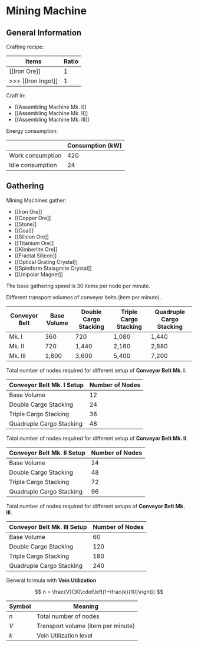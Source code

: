 # Mining Machine 

## General Information

Crafting recipe:

| Items              | Ratio |
| ------------------ | ----- |
| [[Iron Ore]]       | 1     |
| >>> [[Iron Ingot]] | 1     |

Craft in:
- [[Assembling Machine Mk. I]]
- [[Assembling Machine Mk. II]]
- [[Assembling Machine Mk. III]]

Energy consumption:

|                  | Consumption (kW) |
| ---------------- | ---------------- |
| Work consumption | 420              |
| Idle consumption | 24               |

##  Gathering

Mining Machines gather:
- [[Iron Ore]]
- [[Copper Ore]]
- [[Stone]]
- [[Coal]]
- [[Silicon Ore]]
- [[Titanium Ore]]
- [[Kimberlite Ore]]
- [[Fractal Silicon]]
- [[Optical Grating Crystal]]
- [[Spiniform Stalagmite Crystal]]
- [[Unipolar Magnet]]

The base gathering speed is 30 items per node per minute.

Different transport volumes of conveyor belts (item per minute).

| Conveyor Belt | Base Volume | Double Cargo Stacking | Triple Cargo Stacking | Quadruple Cargo Stacking |
| ------------- | ----------- | --------------------- | --------------------- | ------------------------ |
| Mk. I         | 360         | 720                   | 1,080                 | 1,440                    |
| Mk. II        | 720         | 1,440                 | 2,160                 | 2,880                    |
| Mk. III       | 1,800       | 3,600                 | 5,400                 | 7,200                    |

Total number of nodes required for different setup of **Conveyor Belt Mk. I**.

| Conveyor Belt Mk. I Setup | Number of Nodes |
| ------------------------- | --------------- |
| Base Volume               | 12              |
| Double Cargo Stacking     | 24              |
| Triple Cargo Stacking     | 36              |
| Quadruple Cargo Stacking  | 48              |

Total number of nodes required for different setup of **Conveyor Belt Mk. II**.

| Conveyor Belt Mk. II Setup | Number of Nodes |
| -------------------------- | --------------- |
| Base Volume                | 24              |
| Double Cargo Stacking      | 48              |
| Triple Cargo Stacking      | 72              |
| Quadruple Cargo Stacking   | 96              |

Total number of nodes required for different setups of **Conveyor Belt Mk. III**.

| Conveyor Belt Mk. III Setup | Number of Nodes |
| --------------------------- | --------------- |
| Base Volume                 | 60              |
| Double Cargo Stacking       | 120             |
| Triple Cargo Stacking       | 180             |
| Quadruple Cargo Stacking    | 240             |

General formula with **Vein Utilization**

$$
n = \frac{V}{30\cdot\left(1+\frac{k}{10}\right)}
$$

| Symbol | Meaning                                        |
| ------ | ---------------------------------------------- |
| $n$    | Total number of nodes                          |
| $V$    | Transport volume (item per minute)             |
| $k$    | Vein Utilization level                         |
